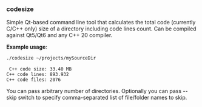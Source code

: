 ### codesize

Simple Qt-based command line tool that calculates the total code (currently C/C++ only) size of a directory including code lines count. Can be compiled against Qt5/Qt6 and any C++ 20 compiler.

**Example usage**:

```bash
./codesize ~/projects/mySourceDir
```

```
 C++ code size: 33.40 MB
C++ code lines: 893.932
C++ code files: 2076
```

You can pass arbitrary number of directories.
Optionally you can pass --skip switch to specify comma-separated list of file/folder names to skip.
